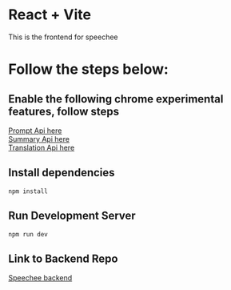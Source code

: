 # React + Vite

This is the frontend for speechee 

# Follow the steps below:

## Enable the following chrome experimental features, follow steps


[Prompt Api here](https://docs.google.com/document/d/1VG8HIyz361zGduWgNG7R_R8Xkv0OOJ8b5C9QKeCjU0c/edit?tab=t.0)<br />
[Summary Api here](https://docs.google.com/document/d/1Bvd6cU9VIEb7kHTAOCtmmHNAYlIZdeNmV7Oy-2CtimA/edit?tab=t.0) <br />
[Translation Api here](https://docs.google.com/document/d/1bzpeKk4k26KfjtR-_d9OuXLMpJdRMiLZAOVNMuFIejk/edit?pli=1&tab=t.0)


## Install dependencies

`npm install`


## Run Development Server

`npm run dev`


## Link to Backend Repo

[Speechee backend](https://github.com/karoatani/speechee-backend)

